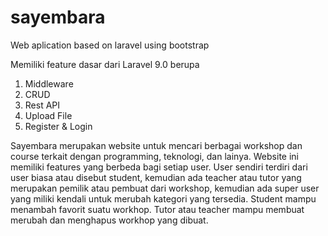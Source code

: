 # sayembara
Web aplication based on laravel using bootstrap 

Memiliki feature dasar dari Laravel 9.0 berupa
1. Middleware
2. CRUD
3. Rest API
4. Upload File
5. Register & Login

Sayembara merupakan website untuk mencari berbagai workshop dan course terkait dengan programming, teknologi, dan lainya. Website ini memiliki features yang berbeda bagi setiap user. User sendiri terdiri dari user biasa atau disebut student, kemudian ada teacher atau tutor yang merupakan pemilik atau pembuat dari workshop, kemudian ada super user yang miliki kendali untuk merubah kategori yang tersedia. Student mampu menambah favorit suatu workhop. Tutor atau teacher mampu membuat merubah dan menghapus workhop yang dibuat.
